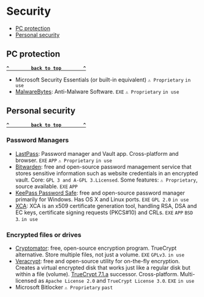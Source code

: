 # Security

- [PC protection](#pc-protection)
- [Personal security](#personal-security)

## PC protection ## 
**[`^        back to top        ^`](#)**
- Microsoft Security Essentials (or built-in equivalent) `⚠ Proprietary` `in use`
- [MalwareBytes](https://www.malwarebytes.com/): Anti-Malware Software. `EXE` `⚠ Proprietary` `in use`

## Personal security ## 
**[`^        back to top        ^`](#)**
### Password Managers ####
- [LastPass](https://www.lastpass.com/): Password manager and Vault app. Cross-platform and browser. `EXE` `APP` `⚠ Proprietary` `in use`
- [Bitwarden](https://bitwarden.com/): free and open-source password management service that stores sensitive information such as website credentials in an encrypted vault. Core: `GPL 3 and A-GPL 3.Licensed`. Some features: `⚠ Proprietary`, source available. `EXE` `APP`
- [KeePass Password Safe](https://keepass.info/): free and open-source password manager primarily for Windows. Has OS X and Linux ports. `EXE` `GPL 2.0` `in use`
- [XCA](https://hohnstaedt.de/xca/): XCA is an x509 certificate generation tool, handling RSA, DSA and EC keys, certificate signing requests (PKCS#10) and CRLs. `EXE` `APP` `BSD 3`. `in use`

### Encrypted files or drives ###
- [Cryptomator](https://cryptomator.org/): free, open-source encryption program. TrueCrypt alternative. Store multiple files, not just a volume. `EXE` `GPLv3`. `in use`
- [Veracrypt](https://www.veracrypt.fr/en/Home.html): free and open-source utility for on-the-fly encryption. Creates a virtual encrypted disk that works just like a regular disk but within a file (volume). [TrueCrypt 7.1.a](http://truecrypt.sourceforge.net/) successor. Cross-platform. Multi-licensed as `Apache License 2.0` and `TrueCrypt License 3.0`. `EXE` `in use`
- Microsoft Bitlocker `⚠ Proprietary` `past`


